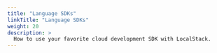 ```yaml
---
title: "Language SDKs"
linkTitle: "Language SDKs"
weight: 20
description: >
  How to use your favorite cloud development SDK with LocalStack.
---
```


